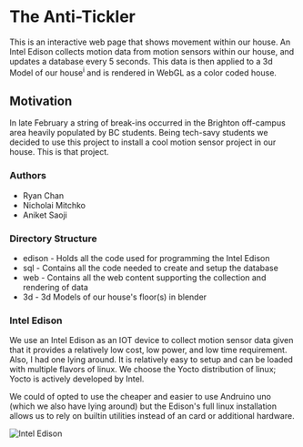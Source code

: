 # The  Anti-Tickler

This is an interactive web page that shows movement within our house. An Intel Edison collects motion data from motion sensors within our house, and updates a database every 5 seconds.
This data is then applied to a 3d Model of our house<sup>i</sup> and is rendered in WebGL as a color coded house.  

## Motivation

In late February a string of break-ins occurred in the Brighton off-campus area heavily populated by BC students. Being tech-savy students we decided to use this project to install a cool motion sensor project in our house. This is that project.

### Authors

* Ryan Chan
* Nicholai Mitchko
* Aniket Saoji

### Directory Structure

* edison - Holds all the code used for programming the Intel Edison
* sql - Contains all the code needed to create and setup the database
* web - Contains all the web content supporting the collection and rendering of data
* 3d  - 3d Models of our house's floor(s) in blender

### Intel Edison

We use an Intel Edison as an IOT device to collect motion sensor data given that it provides a relatively low cost, low power, and low time requirement. Also, I had one lying around. It is relatively easy to setup and can be loaded with multiple flavors of linux. We choose the Yocto distribution of linux; Yocto is actively developed by Intel.

We could of opted to use the cheaper and easier to use Andruino uno (which we also have lying around) but the Edison's full linux installation allows us to rely on builtin utilities instead of an card or additional hardware.

![Intel Edison](https://software.intel.com/sites/default/files/managed/b6/0c/iot_TEMP_edisonboard.png)